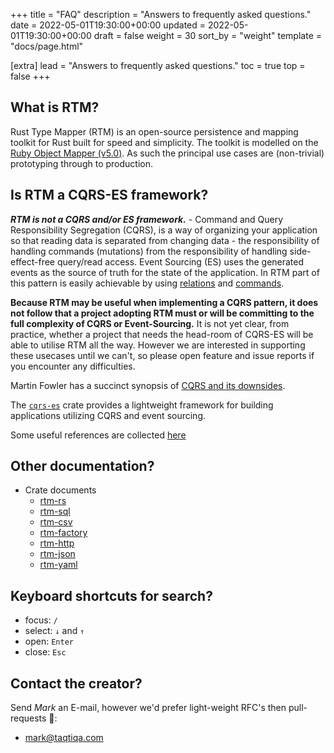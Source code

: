 +++
title = "FAQ"
description = "Answers to frequently asked questions."
date = 2022-05-01T19:30:00+00:00
updated = 2022-05-01T19:30:00+00:00
draft = false
weight = 30
sort_by = "weight"
template = "docs/page.html"

[extra]
lead = "Answers to frequently asked questions."
toc = true
top = false
+++

## What is RTM?

Rust Type Mapper (RTM) is an open-source persistence and mapping toolkit for Rust built for speed and simplicity.
The toolkit is modelled on the [Ruby Object Mapper (v5.0)](https://rom-rb.org).
As such the principal use cases are (non-trivial) prototyping through to production.

## Is RTM a CQRS-ES framework?

***RTM is not a CQRS and/or ES framework.*** - Command and Query Responsibility
Segregation (CQRS), is a way of organizing your application so that reading
data is separated from changing data - the responsibility of handling commands
(mutations) from the responsibility of handling side-effect-free query/read access.
Event Sourcing (ES) uses the generated events as the source of truth for the state of the application.
In RTM part of this pattern is easily achievable by using [relations](./glossary/#relation) and [commands](./glossary/#command).

**Because RTM may be useful when implementing a CQRS pattern, it does not
follow that a project adopting RTM must or will be committing to the full
complexity of CQRS or Event-Sourcing.**
It is not yet clear, from practice, whether a project that needs the head-room
of CQRS-ES will be able to utilise RTM all the way.  However we are interested
in supporting these usecases until we can't, so please open feature and issue
reports if you encounter any difficulties.

Martin Fowler has a succinct synopsis of [CQRS and its downsides](https://martinfowler.com/bliki/CQRS.html).

The [`cqrs-es`](https://doc.rust-cqrs.org/intro.html) crate provides a
lightweight framework for building applications utilizing CQRS and event sourcing.

Some useful references are collected [here](https://gist.github.com/brendanzab/a6073e73f751a6ca9750f960a92f2afe)

## Other documentation?

- Crate documents
  - [rtm-rs](https://docs.rs/rtm-rs/)
  - [rtm-sql](https://docs.rs/rtm-sql/)
  - [rtm-csv](https://docs.rs/rtm-http/)
  - [rtm-factory](https://docs.rs/rtm-factory/)
  - [rtm-http](https://docs.rs/rtm-http/)
  - [rtm-json](https://docs.rs/rtm-json/)
  - [rtm-yaml](https://docs.rs/rtm-yaml/)

## Keyboard shortcuts for search?

- focus: `/`
- select: `↓` and `↑`
- open: `Enter`
- close: `Esc`

## Contact the creator?

Send *Mark* an E-mail, however we'd prefer light-weight RFC's then pull-requests 🥇:

- <mark@taqtiqa.com>
